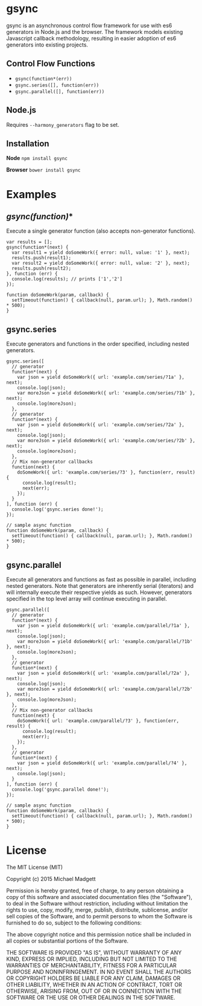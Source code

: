 # gsync
gsync is an asynchronous control flow framework for use with es6 generators in Node.js and the browser. The framework models existing Javascript callback methodology, resulting in easier adoption of es6 generators into existing projects.

## Control Flow Functions
* `gsync(function*(err))`
* `gsync.series([], function(err))`
* `gsync.parallel([], function(err))`

## Node.js
Requires `--harmony_generators` flag to be set.

## Installation
**Node**
`npm install gsync`

**Browser**
`bower install gsync`

# Examples

## **gsync(function*)**
Execute a single generator function (also accepts non-generator functions).
```
var results = [];
gsync(function*(next) {
  var result1 = yield doSomeWork({ error: null, value: '1' }, next);
  results.push(result1);
  var result2 = yield doSomeWork({ error: null, value: '2' }, next);
  results.push(result2);
}, function (err) {
  console.log(results); // prints ['1','2']
});

function doSomeWork(param, callback) {
  setTimeout(function() { callback(null, param.url); }, Math.random() * 500);
}
```

## **gsync.series**
Execute generators and functions in the order specified, including nested generators.
```
gsync.series([
  // generator
  function*(next) {
    var json = yield doSomeWork({ url: 'example.com/series/?1a' }, next);
    console.log(json);
    var moreJson = yield doSomeWork({ url: 'example.com/series/?1b' }, next);
    console.log(moreJson);
  },
  // generator
  function*(next) {
    var json = yield doSomeWork({ url: 'example.com/series/?2a' }, next);
    console.log(json);
    var moreJson = yield doSomeWork({ url: 'example.com/series/?2b' }, next);
    console.log(moreJson);
  },
  // Mix non-generator callbacks
  function(next) {
    doSomeWork({ url: 'example.com/series/?3' }, function(err, result) {
      console.log(result);
      next(err);
    });
  }
], function (err) {
  console.log('gsync.series done!');
});

// sample async function
function doSomeWork(param, callback) {
  setTimeout(function() { callback(null, param.url); }, Math.random() * 500);
}
```

## **gsync.parallel**
Execute all generators and functions as fast as possible in parallel, including nested generators. Note that generators are inherently serial (iterators) and will internally execute their respective yields as such. However, generators specified in the top level array will continue executing in parallel.
```
gsync.parallel([
  // generator
  function*(next) {
    var json = yield doSomeWork({ url: 'example.com/parallel/?1a' }, next);
    console.log(json);
    var moreJson = yield doSomeWork({ url: 'example.com/parallel/?1b' }, next);
    console.log(moreJson);
  },
  // generator
  function*(next) {
    var json = yield doSomeWork({ url: 'example.com/parallel/?2a' }, next);
    console.log(json);
    var moreJson = yield doSomeWork({ url: 'example.com/parallel/?2b' }, next);
    console.log(moreJson);
  },
  // Mix non-generator callbacks
  function(next) {
    doSomeWork({ url: 'example.com/parallel/?3' }, function(err, result) {
      console.log(result);
      next(err);
    });
  },
  // generator
  function*(next) {
    var json = yield doSomeWork({ url: 'example.com/parallel/?4' }, next);
    console.log(json);
  }
], function (err) {
  console.log('gsync.parallel done!');
});

// sample async function
function doSomeWork(param, callback) {
  setTimeout(function() { callback(null, param.url); }, Math.random() * 500);
}
```

# License
The MIT License (MIT)

Copyright (c) 2015 Michael Madgett

Permission is hereby granted, free of charge, to any person obtaining a copy
of this software and associated documentation files (the "Software"), to deal
in the Software without restriction, including without limitation the rights
to use, copy, modify, merge, publish, distribute, sublicense, and/or sell
copies of the Software, and to permit persons to whom the Software is
furnished to do so, subject to the following conditions:

The above copyright notice and this permission notice shall be included in all
copies or substantial portions of the Software.

THE SOFTWARE IS PROVIDED "AS IS", WITHOUT WARRANTY OF ANY KIND, EXPRESS OR
IMPLIED, INCLUDING BUT NOT LIMITED TO THE WARRANTIES OF MERCHANTABILITY,
FITNESS FOR A PARTICULAR PURPOSE AND NONINFRINGEMENT. IN NO EVENT SHALL THE
AUTHORS OR COPYRIGHT HOLDERS BE LIABLE FOR ANY CLAIM, DAMAGES OR OTHER
LIABILITY, WHETHER IN AN ACTION OF CONTRACT, TORT OR OTHERWISE, ARISING FROM,
OUT OF OR IN CONNECTION WITH THE SOFTWARE OR THE USE OR OTHER DEALINGS IN THE
SOFTWARE.